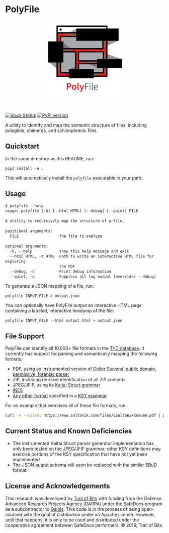# PolyFile
<p align="center">
  <img src="logo/polyfile_name.png?raw=true" width="256" title="PolyFile">
</p>
<br />

[![Slack Status](https://empireslacking.herokuapp.com/badge.svg)](https://empireslacking.herokuapp.com)
[![PyPI version](https://badge.fury.io/py/polyfile.svg)](https://badge.fury.io/py/polyfile)

A utility to identify and map the semantic structure of files, including polyglots, chimeras, and schizophrenic files.

## Quickstart

In the same directory as this README, run:
```
pip3 install -e .
```

This will automatically install the `polyfile` executable in your path.

## Usage

```
$ polyfile --help
usage: polyfile [-h] [--html HTML] [--debug] [--quiet] FILE

A utility to recursively map the structure of a file.

positional arguments:
  FILE                  The file to analyze

optional arguments:
  -h, --help            show this help message and exit
  --html HTML, -t HTML  Path to write an interactive HTML file for exploring
                        the PDF
  --debug, -d           Print debug information
  --quiet, -q           Suppress all log output (overrides --debug)
```

To generate a JSON mapping of a file, run:

```
polyfile INPUT_FILE > output.json
```

You can optionally have PolyFile output an interactive HTML page containing a labeled, interactive hexdump of the file:
```
polyfile INPUT_FILE --html output.html > output.json
```

## File Support

PolyFile can identify all 10,000+ file formats in the [TrID database](http://mark0.net/soft-trid-deflist.html).
It currently has support for parsing and semantically mapping the following formats:
* PDF, using an instrumented version of [Didier Stevens' public domain, permissive, forensic parser](https://blog.didierstevens.com/programs/pdf-tools/)
* ZIP, including reursive identification of all ZIP contents
* JPEG/JFIF, using its [Kaitai Struct grammar](https://formats.kaitai.io/jpeg/index.html)
* [iNES](https://wiki.nesdev.com/w/index.php/INES)
* [Any other format](https://formats.kaitai.io/index.html) specified in a [KSY grammar](https://doc.kaitai.io/user_guide.html)

For an example that exercises all of these file formats, run:
```bash
curl -v --silent https://www.sultanik.com/files/ESultanikResume.pdf | polyfile --html ESultanikResume.html - > ESultanikResume.json
```

## Current Status and Known Deficiencies
* The instrumented Kaitai Struct parser generator implementation has only been tested on the JPEG/JFIF grammar;
  other KSY definitions may exercise portions of the KSY specification that have not yet been implemented
* The JSON output schema will soon be replaced with the similar [SBuD](https://github.com/corkami/sbud) format

## License and Acknowledgements

This research was developed by [Trail of
Bits](https://www.trailofbits.com/) with funding from the Defense
Advanced Research Projects Agency (DARPA) under the SafeDocs program
as a subcontractor to [Galois](https://galois.com). This code is in
the process of being open-sourced with the goal of distribution under
an Apache license. However, until that happens, it is only to be used
and distributed under the cooperative agreement between SafeDocs
performers. © 2019, Trail of Bits.
